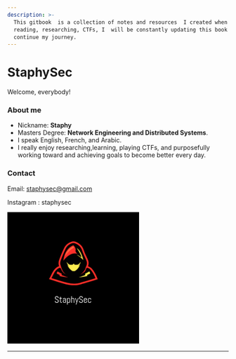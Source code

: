 ```yaml
---
description: >-
  This gitbook  is a collection of notes and resources  I created when learning,
  reading, researching, CTFs, I  will be constantly updating this book as I
  continue my journey.
---
```


# StaphySec

Welcome, everybody!

### About me

* Nickname: **Staphy**
* Masters Degree:  **Network Engineering and Distributed Systems**.
* I speak English, French, and Arabic.
* I  really enjoy researching,learning, playing CTFs, and purposefully working toward and achieving goals to become better every day.

### Contact&#x20;

Email: staphysec@gmail.com

Instagram : staphysec







![](.gitbook/assets/logo.jpg)





****
